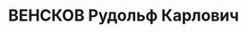 ---
title: ВЕНСКОВ Рудольф Карлович
description: "Род. в 1902, с. Новоселицкое, латыш, обр.: незаконченное среднее, бывший\
  \ член ВКП(б). Проживал: Новоселицкий р-н, с. Новоселицкое. Инструктор РК ВКП(б)\
  \ \n  Арестован 03.08.1937. Приговор: ВМН. Расстрелян"
---